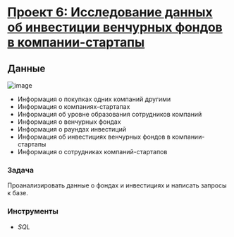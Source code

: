 # [Проект 6: Исследование данных об инвестиции венчурных фондов в компании-стартапы](https://github.com/SergeyGalim/Yandex-Projects/blob/main/%D0%9F%D1%80%D0%BE%D0%B5%D0%BA%D1%82%206/SQL.sql)
## Данные
![image](https://github.com/SergeyGalim/Yandex-Projects/assets/148423059/48279b3f-63bf-4751-a1fe-3340c1cef13d)
- Информация о покупках одних компаний другими
- Информация о компаниях-стартапах
- Информация об уровне образования сотрудников компаний
- Информация о венчурных фондах
- Информация о раундах инвестиций
- Информация об инвестициях венчурных фондов в компании-стартапы
- Информация о сотрудниках компаний-стартапов
### Задача
Проанализировать данные о фондах и инвестициях и написать запросы к базе.
### Инструменты
- *SQL*


